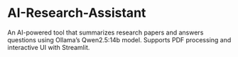 # AI-Research-Assistant
An AI-powered tool that summarizes research papers and answers questions using Ollama’s Qwen2.5:14b model. Supports PDF processing and interactive UI with Streamlit.
